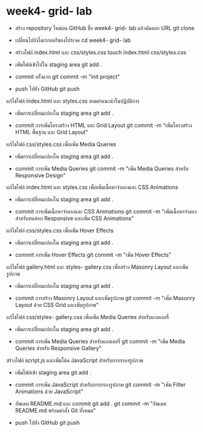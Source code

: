 # week4- grid- lab

- สร้าง repository ใหม่บน GitHub ชื่อ week4- grid- lab แล้วคัดลอก URL
git clone <your-repo-url>

- เปลี่ยนไปยังไดเรกทอรีของโปรเจค
cd week4- grid- lab

- สร้างไฟล์ index.html และ css/styles.css
touch index.html css/styles.css

- เพิ่มไฟล์เข้าไปใน staging area
git add .

- commit ครั้งแรก
git commit -m "init project"

- push ไปยัง GitHub
git push

แก้ไขไฟล์ index.html และ styles.css ตามคำแนะนำในปฏิบัติการ

- เพิ่มการเปลี่ยนแปลงใน staging area
git add .

- commit การเพิ่มโครงสร้าง HTML และ Grid Layout
git commit -m "เพิ่มโครงสร้าง HTML พื้นฐาน และ Grid Layout"

แก้ไขไฟล์ css/styles.css เพื่อเพิ่ม Media Queries

- เพิ่มการเปลี่ยนแปลงใน staging area
git add .

- commit การเพิ่ม Media Queries
git commit -m "เพิ่ม Media Queries สำหรับ Responsive Design"

แก้ไขไฟล์ index.html และ styles.css เพื่อเพิ่มเนื้อหาจำลองและ CSS Animations

- เพิ่มการเปลี่ยนแปลงใน staging area
git add .

- commit การเพิ่มเนื้อหาจำลองและ CSS Animations
git commit -m "เพิ่มเนื้อหาจำลองสำหรับทดสอบ Responsive และเพิ่ม CSS Animations"

แก้ไขไฟล์ css/styles.css เพื่อเพิ่ม Hover Effects

- เพิ่มการเปลี่ยนแปลงใน staging area
git add .

- commit การเพิ่ม Hover Effects
git commit -m "เพิ่ม Hover Effects"

แก้ไขไฟล์ gallery.html และ styles- gallery.css เพื่อสร้าง Masonry Layout และเพิ่มรูปภาพ

- เพิ่มการเปลี่ยนแปลงใน staging area
git add .

- commit การสร้าง Masonry Layout และเพิ่มรูปภาพ
git commit -m "เพิ่ม Masonry Layout ด้วย CSS Grid และเพิ่มรูปภาพ"

แก้ไขไฟล์ css/styles- gallery.css เพื่อเพิ่ม Media Queries สำหรับแกลเลอรี่

- เพิ่มการเปลี่ยนแปลงใน staging area
git add .

- commit การเพิ่ม Media Queries สำหรับแกลเลอรี่
git commit -m "เพิ่ม Media Queries สำหรับ Responsive Gallery"

สร้างไฟล์ script.js และเพิ่มโค้ด JavaScript สำหรับการกรองรูปภาพ

- เพิ่มไฟล์เข้า staging area
git add .

- commit การเพิ่ม JavaScript สำหรับการกรองรูปภาพ
git commit -m "เพิ่ม Filter Animations ด้วย JavaScript"

- อัพเดท README.md และ commit
git add .
git commit -m "อัพเดท README.md พร้อมคำสั่ง Git ทั้งหมด"

- push ไปยัง GitHub
git push